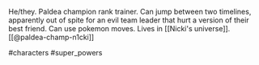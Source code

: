 He/they. Paldea champion rank trainer. Can jump between two timelines, apparently out of spite for an evil team leader that hurt a version of their best friend. Can use pokemon moves. Lives in [[Nicki's universe]]. [[@paldea-champ-n1cki]]

#characters #super_powers 